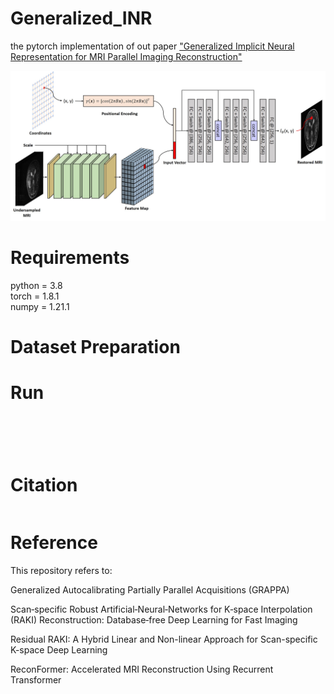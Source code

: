 # Generalized_INR  
the pytorch implementation of out paper ["Generalized Implicit Neural Representation for MRI Parallel Imaging Reconstruction"](https://arxiv.org/abs/2309.06067)

![Overview_of_Generalized_INR](./multi_scale_recon/model.jpg)

# Requirements  
python = 3.8  
torch = 1.8.1  
numpy = 1.21.1  

# Dataset Preparation 

# Run
```bash

```
```bash

```
```bash

```
```bash

```
```bash

```

# Citation  
```bash

```

# Reference

This repository refers to:  

Generalized Autocalibrating Partially Parallel Acquisitions (GRAPPA) 

Scan‐specific Robust Artificial‐Neural‐Networks for K‐space Interpolation (RAKI) Reconstruction: Database‐free Deep Learning for Fast Imaging  

Residual RAKI: A Hybrid Linear and Non-linear Approach for Scan-specific K-space Deep Learning  

ReconFormer: Accelerated MRI Reconstruction Using Recurrent Transformer 
